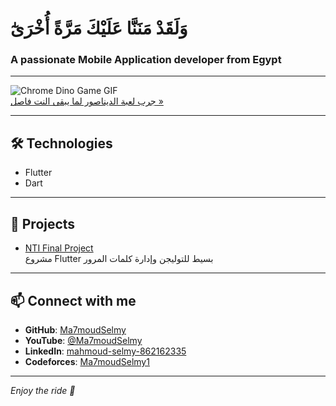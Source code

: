 # وَلَقَدْ مَنَنَّا عَلَيْكَ مَرَّةً أُخْرَىٰٓ  
### A passionate Mobile Application developer from Egypt

---

![Chrome Dino Game GIF](https://media.giphy.com/media/13CoXDiaCcCoyk/giphy.gif)  
[جرب لعبة الديناصور لما يبقى النت فاصل »](https://chromedino.com)

---

## 🛠 Technologies
- Flutter  
- Dart  

---

## 🚀 Projects
- [NTI Final Project](https://github.com/Ma7moudSelmy/NTI-final-project)  
  مشروع Flutter بسيط للتوليجن وإدارة كلمات المرور

---

## 📫 Connect with me
- **GitHub**: [Ma7moudSelmy](https://github.com/Ma7moudSelmy)  
- **YouTube**: [@Ma7moudSelmy](https://www.youtube.com/@Ma7moudSelmy)  
- **LinkedIn**: [mahmoud-selmy-862162335](https://www.linkedin.com/in/mahmoud-selmy-862162335?utm_source=share&utm_campaign=share_via&utm_content=profile&utm_medium=android_app)  
- **Codeforces**: [Ma7moudSelmy1](https://codeforces.com/profile/Ma7moudSelmy1)  

---

*Enjoy the ride 🚀*  
